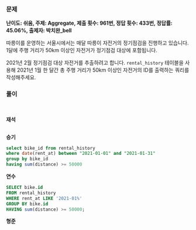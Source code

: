 ### 문제

**난이도: 쉬움, 주제: Aggregate, 제출 횟수: 961번, 정답 횟수: 433번, 정답률: 45.06%, 출제자: 박치완_bell**

따릉이를 운영하는 서울시에서는 매달 따릉이 자전거의 정기점검을 진행하고 있습니다. 1달에 주행 거리가 50km 이상인 자전거가 정기점검 대상에 포함됩니다.

2021년 2월 정기점검 대상 자전거를 추출하려고 합니다. `rental_history` 테이블을 사용해 2021년 1월 한 달간 총 주행 거리가 50km 이상인 자전거의 ID를 출력하는 쿼리를 작성해주세요.


### 풀이
<br>

**재석**

```sql

```

**승기**
```sql
select bike_id from rental_history
where date(rent_at) between "2021-01-01" and "2021-01-31"
group by bike_id
having sum(distance) >= 50000
```

**연수**

```sql
SELECT bike.id
FROM rental_history
WHERE rent_at LIKE '2021-01%'
GROUP BY bike.id
HAVING sum(distance) >= 50000;
```

**형준**
```sql

```
